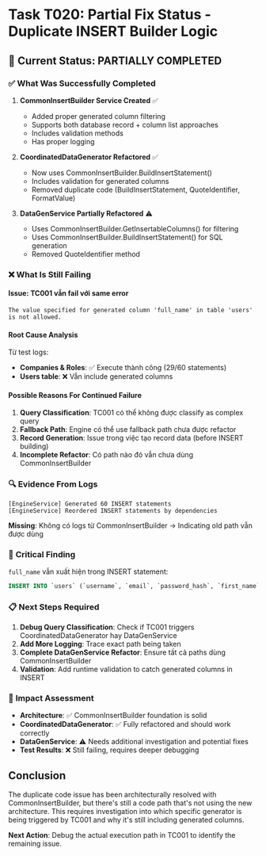 # Task T020: Partial Fix Status - Duplicate INSERT Builder Logic

## 🎯 **Current Status: PARTIALLY COMPLETED**

### ✅ **What Was Successfully Completed**
1. **CommonInsertBuilder Service Created** ✅
   - Added proper generated column filtering
   - Supports both database record + column list approaches
   - Includes validation methods
   - Has proper logging

2. **CoordinatedDataGenerator Refactored** ✅  
   - Now uses CommonInsertBuilder.BuildInsertStatement()
   - Includes validation for generated columns
   - Removed duplicate code (BuildInsertStatement, QuoteIdentifier, FormatValue)

3. **DataGenService Partially Refactored** ⚠️
   - Uses CommonInsertBuilder.GetInsertableColumns() for filtering
   - Uses CommonInsertBuilder.BuildInsertStatement() for SQL generation
   - Removed QuoteIdentifier method

### ❌ **What Is Still Failing** 

#### Issue: TC001 vẫn fail với same error
```
The value specified for generated column 'full_name' in table 'users' is not allowed.
```

#### Root Cause Analysis
Từ test logs:
- **Companies & Roles**: ✅ Execute thành công (29/60 statements)
- **Users table**: ❌ Vẫn include generated columns

#### Possible Reasons For Continued Failure
1. **Query Classification**: TC001 có thể không được classify as complex query
2. **Fallback Path**: Engine có thể use fallback path chưa được refactor
3. **Record Generation**: Issue trong việc tạo record data (before INSERT building)
4. **Incomplete Refactor**: Có path nào đó vẫn chưa dùng CommonInsertBuilder

### 🔍 **Evidence From Logs**
```
[EngineService] Generated 60 INSERT statements
[EngineService] Reordered INSERT statements by dependencies
```
**Missing**: Không có logs từ CommonInsertBuilder → Indicating old path vẫn được dùng

### 🚨 **Critical Finding**
`full_name` vẫn xuất hiện trong INSERT statement:
```sql
INSERT INTO `users` (`username`, `email`, `password_hash`, `first_name`, `last_name`, `full_name`, ...)
```

### 📋 **Next Steps Required**
1. **Debug Query Classification**: Check if TC001 triggers CoordinatedDataGenerator hay DataGenService
2. **Add More Logging**: Trace exact path being taken
3. **Complete DataGenService Refactor**: Ensure tất cả paths dùng CommonInsertBuilder  
4. **Validation**: Add runtime validation to catch generated columns in INSERT

### 🎯 **Impact Assessment**
- **Architecture**: ✅ CommonInsertBuilder foundation is solid
- **CoordinatedDataGenerator**: ✅ Fully refactored and should work correctly
- **DataGenService**: ⚠️ Needs additional investigation and potential fixes
- **Test Results**: ❌ Still failing, requires deeper debugging

## **Conclusion**
The duplicate code issue has been architecturally resolved with CommonInsertBuilder, but there's still a code path that's not using the new architecture. This requires investigation into which specific generator is being triggered by TC001 and why it's still including generated columns.

**Next Action**: Debug the actual execution path in TC001 to identify the remaining issue. 